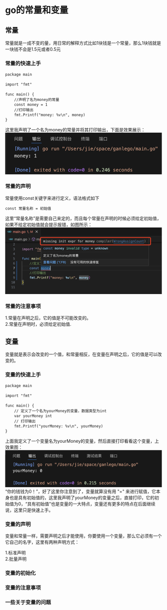 # go的常量和变量
## 常量 
常量就是一成不变的量，用日常的解释方式比如1块钱是一个常量，那么1块钱就是一块钱不会是1.5元或者0.5元
### 常量的快速上手
```
package main

import "fmt"

func main() {
	//声明了名为money的常量
	const money = 1
	//打印输出
	fmt.Printf("money: %v\n", money)
}
```
这里我声明了一个名为money的常量并将其打印输出，下面是效果展示：
![alt 效果展示](asset/202412211035.png)
### 常量的声明
常量使用const关键字来进行定义，语法格式如下
```
const 常量名称 = 初始值
```


这里“常量名称”是需要自己来定的，而且每个常量在声明的时候必须给定初始值，如果不给定初始值就会提示报错，如图所示：
![alt 效果展示](asset/202412211042.png)
### 常量的注意事项
1.常量在声明之后，它的值是不可能改变的。<br/>
2.常量在声明时，必须给定初始值.<br/>

## 变量
变量就是表示会改变的一个值，和常量相反，在变量在声明之后，它的值是可以改变的。
### 变量的快速上手

```
package main

import "fmt"

func main() {
	// 定义了一个名为yourMoney的变量，数据类型为int
	var yourMoney int
	// 打印输出
	fmt.Printf("yourMoney: %v\n", yourMoney)
}

```
上面我定义了一个变量名为yourMoney的变量，然后直接打印看看这个变量，上效果图：
![alt 图片](asset/202412211516.png)
“你的钱钱为0！”，好了这里你注意到了，变量就算没有用 "=" 来进行赋值，它本身也是具有初始值的，这里我声明了yourMoney的变量之后，直接打印，它的初始值为0，“具有初始值”也是变量的一大特点，变量还有更多的特点在后面继续说，这里只是快速上手。
### 变量的声明
变量和常量一样，需要声明之后才能使用，你要使用一个变量，那么它必须有一个它自己的名字，这里有两种声明方式：<br>


1.标准声明<br>
2.批量声明<br>

### 变量的初始化

### 变量的注意事项
### 一些关于变量的问题 

